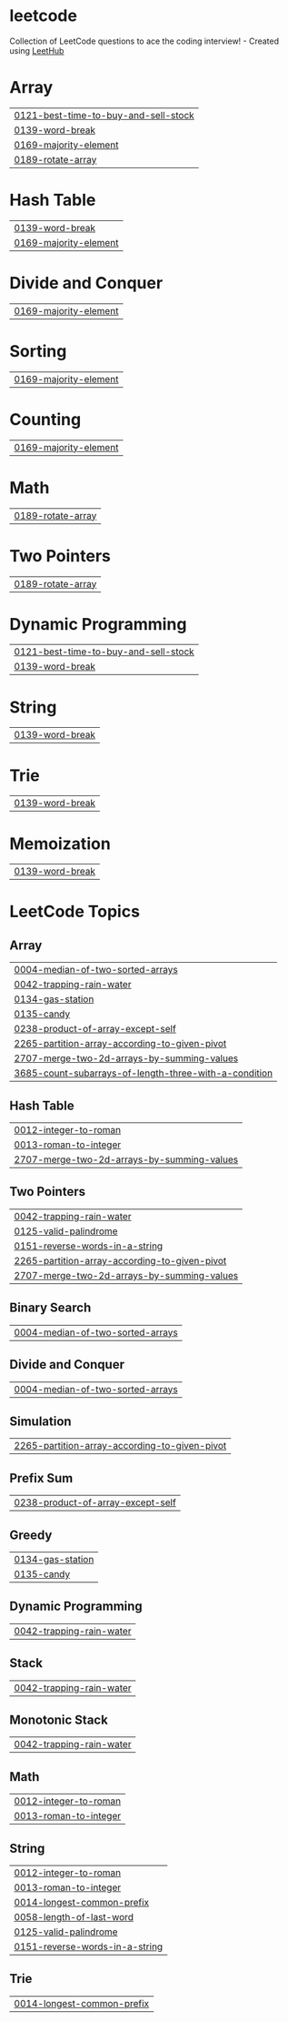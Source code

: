 # leetcode
Collection of LeetCode questions to ace the coding interview! - Created using [LeetHub](https://github.com/QasimWani/LeetHub)


# Array
|  |
| ------- |
| [0121-best-time-to-buy-and-sell-stock](https://github.com/icealtria/leetcode/tree/master/0121-best-time-to-buy-and-sell-stock) |
| [0139-word-break](https://github.com/icealtria/leetcode/tree/master/0139-word-break) |
| [0169-majority-element](https://github.com/icealtria/leetcode/tree/master/0169-majority-element) |
| [0189-rotate-array](https://github.com/icealtria/leetcode/tree/master/0189-rotate-array) |
# Hash Table
|  |
| ------- |
| [0139-word-break](https://github.com/icealtria/leetcode/tree/master/0139-word-break) |
| [0169-majority-element](https://github.com/icealtria/leetcode/tree/master/0169-majority-element) |
# Divide and Conquer
|  |
| ------- |
| [0169-majority-element](https://github.com/icealtria/leetcode/tree/master/0169-majority-element) |
# Sorting
|  |
| ------- |
| [0169-majority-element](https://github.com/icealtria/leetcode/tree/master/0169-majority-element) |
# Counting
|  |
| ------- |
| [0169-majority-element](https://github.com/icealtria/leetcode/tree/master/0169-majority-element) |
# Math
|  |
| ------- |
| [0189-rotate-array](https://github.com/icealtria/leetcode/tree/master/0189-rotate-array) |
# Two Pointers
|  |
| ------- |
| [0189-rotate-array](https://github.com/icealtria/leetcode/tree/master/0189-rotate-array) |
# Dynamic Programming
|  |
| ------- |
| [0121-best-time-to-buy-and-sell-stock](https://github.com/icealtria/leetcode/tree/master/0121-best-time-to-buy-and-sell-stock) |
| [0139-word-break](https://github.com/icealtria/leetcode/tree/master/0139-word-break) |
# String
|  |
| ------- |
| [0139-word-break](https://github.com/icealtria/leetcode/tree/master/0139-word-break) |
# Trie
|  |
| ------- |
| [0139-word-break](https://github.com/icealtria/leetcode/tree/master/0139-word-break) |
# Memoization
|  |
| ------- |
| [0139-word-break](https://github.com/icealtria/leetcode/tree/master/0139-word-break) |
<!---LeetCode Topics Start-->
# LeetCode Topics
## Array
|  |
| ------- |
| [0004-median-of-two-sorted-arrays](https://github.com/icealtria/leetcode/tree/master/0004-median-of-two-sorted-arrays) |
| [0042-trapping-rain-water](https://github.com/icealtria/leetcode/tree/master/0042-trapping-rain-water) |
| [0134-gas-station](https://github.com/icealtria/leetcode/tree/master/0134-gas-station) |
| [0135-candy](https://github.com/icealtria/leetcode/tree/master/0135-candy) |
| [0238-product-of-array-except-self](https://github.com/icealtria/leetcode/tree/master/0238-product-of-array-except-self) |
| [2265-partition-array-according-to-given-pivot](https://github.com/icealtria/leetcode/tree/master/2265-partition-array-according-to-given-pivot) |
| [2707-merge-two-2d-arrays-by-summing-values](https://github.com/icealtria/leetcode/tree/master/2707-merge-two-2d-arrays-by-summing-values) |
| [3685-count-subarrays-of-length-three-with-a-condition](https://github.com/icealtria/leetcode/tree/master/3685-count-subarrays-of-length-three-with-a-condition) |
## Hash Table
|  |
| ------- |
| [0012-integer-to-roman](https://github.com/icealtria/leetcode/tree/master/0012-integer-to-roman) |
| [0013-roman-to-integer](https://github.com/icealtria/leetcode/tree/master/0013-roman-to-integer) |
| [2707-merge-two-2d-arrays-by-summing-values](https://github.com/icealtria/leetcode/tree/master/2707-merge-two-2d-arrays-by-summing-values) |
## Two Pointers
|  |
| ------- |
| [0042-trapping-rain-water](https://github.com/icealtria/leetcode/tree/master/0042-trapping-rain-water) |
| [0125-valid-palindrome](https://github.com/icealtria/leetcode/tree/master/0125-valid-palindrome) |
| [0151-reverse-words-in-a-string](https://github.com/icealtria/leetcode/tree/master/0151-reverse-words-in-a-string) |
| [2265-partition-array-according-to-given-pivot](https://github.com/icealtria/leetcode/tree/master/2265-partition-array-according-to-given-pivot) |
| [2707-merge-two-2d-arrays-by-summing-values](https://github.com/icealtria/leetcode/tree/master/2707-merge-two-2d-arrays-by-summing-values) |
## Binary Search
|  |
| ------- |
| [0004-median-of-two-sorted-arrays](https://github.com/icealtria/leetcode/tree/master/0004-median-of-two-sorted-arrays) |
## Divide and Conquer
|  |
| ------- |
| [0004-median-of-two-sorted-arrays](https://github.com/icealtria/leetcode/tree/master/0004-median-of-two-sorted-arrays) |
## Simulation
|  |
| ------- |
| [2265-partition-array-according-to-given-pivot](https://github.com/icealtria/leetcode/tree/master/2265-partition-array-according-to-given-pivot) |
## Prefix Sum
|  |
| ------- |
| [0238-product-of-array-except-self](https://github.com/icealtria/leetcode/tree/master/0238-product-of-array-except-self) |
## Greedy
|  |
| ------- |
| [0134-gas-station](https://github.com/icealtria/leetcode/tree/master/0134-gas-station) |
| [0135-candy](https://github.com/icealtria/leetcode/tree/master/0135-candy) |
## Dynamic Programming
|  |
| ------- |
| [0042-trapping-rain-water](https://github.com/icealtria/leetcode/tree/master/0042-trapping-rain-water) |
## Stack
|  |
| ------- |
| [0042-trapping-rain-water](https://github.com/icealtria/leetcode/tree/master/0042-trapping-rain-water) |
## Monotonic Stack
|  |
| ------- |
| [0042-trapping-rain-water](https://github.com/icealtria/leetcode/tree/master/0042-trapping-rain-water) |
## Math
|  |
| ------- |
| [0012-integer-to-roman](https://github.com/icealtria/leetcode/tree/master/0012-integer-to-roman) |
| [0013-roman-to-integer](https://github.com/icealtria/leetcode/tree/master/0013-roman-to-integer) |
## String
|  |
| ------- |
| [0012-integer-to-roman](https://github.com/icealtria/leetcode/tree/master/0012-integer-to-roman) |
| [0013-roman-to-integer](https://github.com/icealtria/leetcode/tree/master/0013-roman-to-integer) |
| [0014-longest-common-prefix](https://github.com/icealtria/leetcode/tree/master/0014-longest-common-prefix) |
| [0058-length-of-last-word](https://github.com/icealtria/leetcode/tree/master/0058-length-of-last-word) |
| [0125-valid-palindrome](https://github.com/icealtria/leetcode/tree/master/0125-valid-palindrome) |
| [0151-reverse-words-in-a-string](https://github.com/icealtria/leetcode/tree/master/0151-reverse-words-in-a-string) |
## Trie
|  |
| ------- |
| [0014-longest-common-prefix](https://github.com/icealtria/leetcode/tree/master/0014-longest-common-prefix) |
<!---LeetCode Topics End-->
